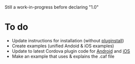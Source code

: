 Still a work-in-progress before declaring "1.0"

# To do

* Update instructions for installation (without [pluginstall](https://github.com/alunny/pluginstall))
* Create examples (unified Andoid & iOS examples)
* Update to latest Cordova plugin code for [Android](http://docs.phonegap.com/en/edge/guide_plugin-development_android_index.md.html#Developing%20a%20Plugin%20on%20Android) and [iOS](http://docs.phonegap.com/en/edge/guide_plugin-development_ios_index.md.html#Developing%20a%20Plugin%20on%20iOS)
* Make an example that uses & explains the .caf file


